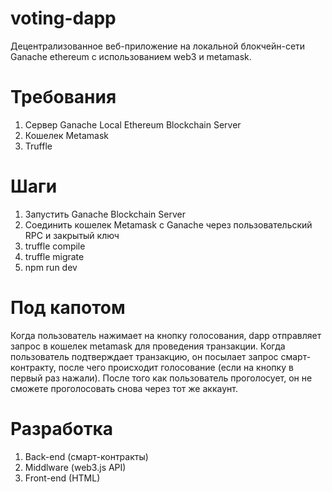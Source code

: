 # voting-dapp
Децентрализованное веб-приложение на локальной блокчейн-сети Ganache ethereum с использованием web3 и metamask.

# Требования
1. Сервер Ganache Local Ethereum Blockchain Server
2. Кошелек Metamask
3. Truffle 

# Шаги
1. Запустить Ganache Blockchain Server
2. Соединить кошелек Metamask с Ganache через пользовательский RPC и закрытый ключ
3. truffle compile
4. truffle migrate
5. npm run dev

# Под капотом
Когда пользователь нажимает на кнопку голосования, dapp отправляет запрос в кошелек metamask для проведения транзакции. Когда пользователь подтверждает транзакцию, он посылает запрос смарт-контракту, после чего происходит голосование (если  на кнопку в первый раз нажали). После того как пользователь проголосует, он не сможете проголосовать снова через тот же аккаунт.

# Разработка

1. Back-end (смарт-контракты)
2. Middlware (web3.js API)
3. Front-end (HTML)

